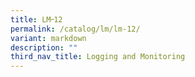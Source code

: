 ```yaml
---
title: LM᠆12
permalink: /catalog/lm/lm-12/
variant: markdown
description: ""
third_nav_title: Logging and Monitoring
---
```

